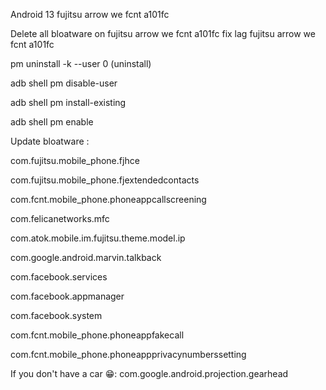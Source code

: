 Android 13 fujitsu arrow we fcnt a101fc

Delete all bloatware on fujitsu arrow we fcnt a101fc
fix lag fujitsu arrow we fcnt a101fc

  pm uninstall -k --user 0 (uninstall)
  
  adb shell pm disable-user

  adb shell pm install-existing  

  adb shell pm enable 
   


Update bloatware :

com.fujitsu.mobile_phone.fjhce

com.fujitsu.mobile_phone.fjextendedcontacts

com.fcnt.mobile_phone.phoneappcallscreening

com.felicanetworks.mfc

com.atok.mobile.im.fujitsu.theme.model.ip

com.google.android.marvin.talkback

com.facebook.services

com.facebook.appmanager

com.facebook.system

com.fcnt.mobile_phone.phoneappfakecall

com.fcnt.mobile_phone.phoneappprivacynumberssetting




If you don't have a car 😁:
com.google.android.projection.gearhead
